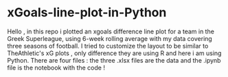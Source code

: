 # xGoals-line-plot-in-Python
Hello , in this repo i plotted an xgoals difference line plot for a team in the
Greek Superleague, using 6-week rolling average with my data covering three seasons of football.
I tried to customize the layout to be similar to TheAthletic's xG plots , only difference they are using R and
here i am using Python.
There are four files : the three .xlsx files are the data and the .ipynb file is the notebook with the code !
